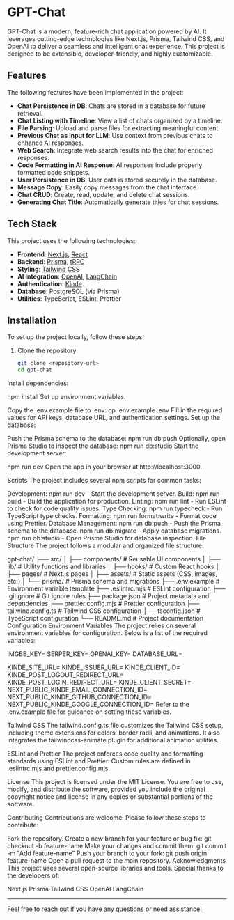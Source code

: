 # GPT-Chat

GPT-Chat is a modern, feature-rich chat application powered by AI. It leverages cutting-edge technologies like Next.js, Prisma, Tailwind CSS, and OpenAI to deliver a seamless and intelligent chat experience. This project is designed to be extensible, developer-friendly, and highly customizable.

## Features

The following features have been implemented in the project:

- **Chat Persistence in DB**: Chats are stored in a database for future retrieval.
- **Chat Listing with Timeline**: View a list of chats organized by a timeline.
- **File Parsing**: Upload and parse files for extracting meaningful content.
- **Previous Chat as Input for LLM**: Use context from previous chats to enhance AI responses.
- **Web Search**: Integrate web search results into the chat for enriched responses.
- **Code Formatting in AI Response**: AI responses include properly formatted code snippets.
- **User Persistence in DB**: User data is stored securely in the database.
- **Message Copy**: Easily copy messages from the chat interface.
- **Chat CRUD**: Create, read, update, and delete chat sessions.
- **Generating Chat Title**: Automatically generate titles for chat sessions.

## Tech Stack

This project uses the following technologies:

- **Frontend**: [Next.js](https://nextjs.org/), [React](https://reactjs.org/)
- **Backend**: [Prisma](https://www.prisma.io/), [tRPC](https://trpc.io/)
- **Styling**: [Tailwind CSS](https://tailwindcss.com/)
- **AI Integration**: [OpenAI](https://openai.com/), [LangChain](https://www.langchain.com/)
- **Authentication**: [Kinde](https://kinde.com/)
- **Database**: PostgreSQL (via Prisma)
- **Utilities**: TypeScript, ESLint, Prettier

## Installation

To set up the project locally, follow these steps:

1. Clone the repository:
   ```bash
   git clone <repository-url>
   cd gpt-chat
Install dependencies:

npm install
Set up environment variables:

Copy the .env.example file to .env:
cp .env.example .env
Fill in the required values for API keys, database URL, and authentication settings.
Set up the database:

Push the Prisma schema to the database:
npm run db:push
Optionally, open Prisma Studio to inspect the database:
npm run db:studio
Start the development server:

npm run dev
Open the app in your browser at http://localhost:3000.

Scripts
The project includes several npm scripts for common tasks:

Development: npm run dev - Start the development server.
Build: npm run build - Build the application for production.
Linting: npm run lint - Run ESLint to check for code quality issues.
Type Checking: npm run typecheck - Run TypeScript type checks.
Formatting: npm run format:write - Format code using Prettier.
Database Management:
npm run db:push - Push the Prisma schema to the database.
npm run db:migrate - Apply database migrations.
npm run db:studio - Open Prisma Studio for database inspection.
File Structure
The project follows a modular and organized file structure:

gpt-chat/
├── src/
│   ├── components/       # Reusable UI components
│   ├── lib/              # Utility functions and libraries
│   ├── hooks/            # Custom React hooks
│   ├── pages/            # Next.js pages
│   ├── assets/           # Static assets (CSS, images, etc.)
│   └── prisma/           # Prisma schema and migrations
├── .env.example          # Environment variable template
├── .eslintrc.mjs         # ESLint configuration
├── .gitignore            # Git ignore rules
├── package.json          # Project metadata and dependencies
├── prettier.config.mjs   # Prettier configuration
├── tailwind.config.ts    # Tailwind CSS configuration
├── tsconfig.json         # TypeScript configuration
└── README.md             # Project documentation
Configuration
Environment Variables
The project relies on several environment variables for configuration. Below is a list of the required variables:

IMGBB_KEY=
SERPER_KEY=
OPENAI_KEY=
DATABASE_URL=

KINDE_SITE_URL=
KINDE_ISSUER_URL=
KINDE_CLIENT_ID=
KINDE_POST_LOGOUT_REDIRECT_URL=
KINDE_POST_LOGIN_REDIRECT_URL=
KINDE_CLIENT_SECRET=
NEXT_PUBLIC_KINDE_EMAIL_CONNECTION_ID=
NEXT_PUBLIC_KINDE_GITHUB_CONNECTION_ID=
NEXT_PUBLIC_KINDE_GOOGLE_CONNECTION_ID=
Refer to the .env.example file for guidance on setting these variables.

Tailwind CSS
The tailwind.config.ts file customizes the Tailwind CSS setup, including theme extensions for colors, border radii, and animations. It also integrates the tailwindcss-animate plugin for additional animation utilities.

ESLint and Prettier
The project enforces code quality and formatting standards using ESLint and Prettier. Custom rules are defined in .eslintrc.mjs and prettier.config.mjs.

License
This project is licensed under the MIT License. You are free to use, modify, and distribute the software, provided you include the original copyright notice and license in any copies or substantial portions of the software.

Contributing
Contributions are welcome! Please follow these steps to contribute:

Fork the repository.
Create a new branch for your feature or bug fix:
git checkout -b feature-name
Make your changes and commit them:
git commit -m "Add feature-name"
Push your branch to your fork:
git push origin feature-name
Open a pull request to the main repository.
Acknowledgments
This project uses several open-source libraries and tools. Special thanks to the developers of:

Next.js
Prisma
Tailwind CSS
OpenAI
LangChain

---

Feel free to reach out if you have any questions or need assistance!
